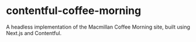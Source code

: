 # contentful-coffee-morning
A headless implementation of the Macmillan Coffee Morning site, built using Next.js and Contentful.

